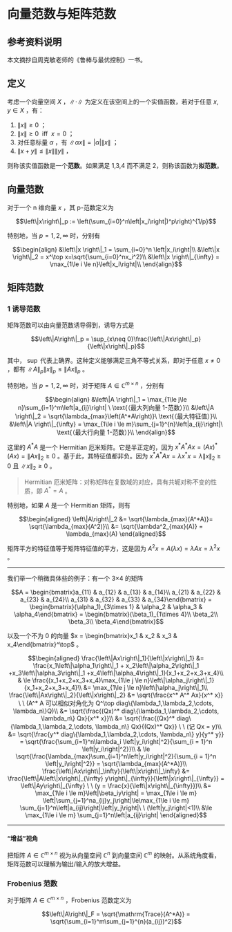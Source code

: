 # 向量范数与矩阵范数

## 参考资料说明

本文摘抄自周克敏老师的《鲁棒与最优控制》一书。

## 定义

考虑一个向量空间 $X$ ，$\left\|\cdot\right\|$ 为定义在该空间上的一个实值函数，若对于任意 $x,y \in X$ ，有：

1. $\left\|x\right\| \ge 0$ ；
2. $\left\|x\right\| \ge 0 \ \ \mathrm{iff} \ \ x = 0$ ；
3. 对任意标量 $\alpha$ ，有 $\left\|\alpha x\right\| = \left|\alpha\right|\left\|x\right\|$ ；
4. $\left\|x+y\right\| \le \left\|x\right\|\left\|y\right\|$ ，

则称该实值函数是一个**范数**。如果满足 1,3,4 而不满足 2，则称该函数为**拟范数**。

## 向量范数

对于一个 n 维向量 $x$ ，其 p-范数定义为

$$\left\|x\right\|_p := \left(\sum_{i=0}^n\left|x_i\right|)^p\right)^{1/p}$$

特别地，当 $p = 1,2,\infty$ 时，分别有

$$\begin{align}
&\left\|x \right\|_1 = \sum_{i=0}^n \left|x_i\right|\\
&\left\|x \right\|_2 = x^\top x=\sqrt{\sum_{i=0}^nx_i^2}\\
&\left\|x \right\|_{\infty} = \max_{1\le i \le n}\left|x_i\right|\\
\end{align}$$

## 矩阵范数

### 1 诱导范数

矩阵范数可以由向量范数诱导得到，诱导方式是

$$\left\|A\right\|_p = \sup_{x\neq 0}\frac{\left\|Ax\right\|_p}{\left\|x\right\|_p}$$

其中， $\sup$ 代表上确界。这种定义能够满足三角不等式关系，即对于任意 $x \neq 0$ ，都有 $\left\|A\right\|_p\left\|x\right\|_p \le \left\|Ax\right\|_p$ 。

特别地，当 $p = 1,2,\infty$ 时，对于矩阵 $A\in \mathbb{C}^{m\times n}$ ，分别有

$$\begin{align}
&\left\|A \right\|_1 = \max_{1\le j\le n}\sum_{i=1}^m\left|a_{ij}\right| \ \text{（最大列向量 1-范数）}\\
&\left\|A \right\|_2 = \sqrt{\lambda_{max}\left(A^*A\right)}\ \text{（最大特征值）}\\
&\left\|A \right\|_{\infty} = \max_{1\le i \le m}\sum_{j=1}^{n}\left|a_{ij}\right|\ \text{（最大行向量 1-范数）}\\
\end{align}$$

这里的 $A^*A$ 是一个 Hermitian 厄米矩阵。它是半正定的，因为 $x^*A^*Ax = (Ax)^*(Ax) = \left\|Ax \right\|_2 \ge 0$ 。基于此，其特征值都非负。因为 $x^*A^*Ax = \lambda x^*x = \lambda \left\|x\right\|_2 \ge 0$ 且 $\left\|x\right\|_2 \ge 0$ 。

> Hermitian 厄米矩阵：对称矩阵在复数域的对应，具有共轭对称不变的性质，即 $A^* = A$ 。

特别地，如果 $A$ 是一个 Hermitian 矩阵，则有 

$$\begin{aligned}
\left\|A\right\|_2 &= \sqrt{\lambda_{max}(A^*A)}= \sqrt{\lambda_{max}(A^2)}\\
&= \sqrt{\lambda^2_{max}(A)} = \lambda_{max}(A)
\end{aligned}$$

矩阵平方的特征值等于矩阵特征值的平方，这是因为 $A^2 x = A(\lambda x) = \lambda Ax = \lambda^2 x$ 。

---

我们举一个稍微具体些的例子：有一个 3×4 的矩阵 

$$A = \begin{bmatrix}a_{11} & a_{12} & a_{13} & a_{14}\\
a_{21} & a_{22} & a_{23} & a_{24}\\
a_{31} & a_{32} & a_{33} & a_{34}\end{bmatrix} = \begin{bmatrix}(\alpha_1)_{3\times 1} & \alpha_2 & \alpha_3 & \alpha_4\end{bmatrix} = \begin{bmatrix}(\beta_1)_{1\times 4}\\ \beta_2\\ \beta_3\\ \beta_4\end{bmatrix}$$

以及一个不为 0 的向量 $x = \begin{bmatrix}x_1 & x_2 & x_3 & x_4\end{bmatrix}^\top$ 。

$$\begin{aligned}
\frac{\left\|Ax\right\|_1}{\left\|x\right\|_1} &= \frac{x_1\left\|\alpha_1\right\|_1 + x_2\left\|\alpha_2\right\|_1 +x_3\left\|\alpha_3\right\|_1 +x_4\left\|\alpha_4\right\|_1}{x_1+x_2+x_3+x_4}\\
& \le \frac{(x_1+x_2+x_3+x_4)\max_{1\le j \le n}\left\|\alpha_j\right\|_1}{x_1+x_2+x_3+x_4}\\
&= \max_{1\le j \le n}\left\|\alpha_j\right\|_1\\
\frac{\left\|Ax\right\|_2}{\left\|x\right\|_2} &= \sqrt{\frac{x^* A^* Ax}{x^* x}} \ \ (A^* A 可以相似对角化为 Q^\top diag\{\lambda_1,\lambda_2,\cdots, \lambda_n\}Q)\\
&= \sqrt{\frac{(Qx)^* diag\{\lambda_1,\lambda_2,\cdots, \lambda_n\} Qx}{x^* x}}\\
&= \sqrt{\frac{(Qx)^* diag\{\lambda_1,\lambda_2,\cdots, \lambda_n\} Qx}{(Qx)^* Qx}} \ \ (记 Qx = y)\\
&= \sqrt{\frac{y^* diag\{\lambda_1,\lambda_2,\cdots, \lambda_n\} y}{y^* y}} = \sqrt{\frac{\sum_{i=1}^n\lambda_i \left|y_i\right|^2}{\sum_{i = 1}^n \left|y_i\right|^2}}\\
& \le \sqrt{\frac{\lambda_{max}\sum_{i=1}^n\left|y_i\right|^2}{\sum_{i = 1}^n \left|y_i\right|^2}} = \sqrt{\lambda_{max}(A^*A)}\\
\frac{\left\|Ax\right\|_\infty}{\left\|x\right\|_\infty} &= \frac{\left\|A\left\|x\right\|_{\infty} y\right\|_{\infty}}{\left\|x\right\|_{\infty}} = \left\|Ay\right\|_{\infty} \ \ (y = \frac{x}{\left\|x\right\|_{\infty}})\\
&= \max_{1\le i \le m}\left|\beta_iy\right| = \max_{1\le i \le m} \left|\sum_{j=1}^na_{ij}y_j\right|\le\max_{1\le i \le m} \sum_{j=1}^n\left|a_{ij}\right|\left|y_j\right|\ \ (\left|y_j\right|<1)\\
&\le \max_{1\le i \le m} \sum_{j=1}^n\left|a_{ij}\right|
\end{aligned}$$

---

#### “增益”视角

把矩阵 $A \in \mathbb{C}^{m\times n}$ 视为从向量空间 $\mathbb{C}^n$ 到向量空间 $\mathbb{C}^m$ 的映射。从系统角度看，矩阵范数可以理解为输出/输入的放大增益。

### Frobenius 范数

对于矩阵 $A \in \mathbb{C}^{m\times n}$ ，Frobenius 范数定义为

$$\left\|A\right\|_F = \sqrt{\mathrm{Trace}(A^*A)} = \sqrt{\sum_{i=1}^m\sum_{j=1}^{n}(a_{ij})^2}$$
